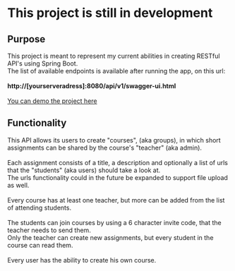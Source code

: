 <h1>This project is still in development</h1>

<h2>Purpose</h2>
This project is meant to represent my current abilities in creating RESTful API's using Spring Boot.
<br>
The list of available endpoints is available after running the app, on this url:
<br><br>
<b>http://[yourserveradress]:8080/api/v1/swagger-ui.html</b>
<br><br>
<a href="https://eukon-classroom.herokuapp.com/api/v1/swagger-ui">You can demo the project here</a>
<h2>Functionality</h2>
This API allows its users to create "courses", (aka groups), in which short assignments can be shared by the course's "teacher" (aka admin).
<br><br>
Each assignment consists of a title, a description and optionally a list of urls that the "students" (aka users) should take a look at.
<br>
The urls functionality could in the future be expanded to support file upload as well.
<br><br>
Every course has at least one teacher, but more can be added from the list of attending students.
<br><br>
The students can join courses by using a 6 character invite code, that the teacher needs to send them.
<br>
Only the teacher can create new assignments, but every student in the course can read them.
<br><br>
Every user has the ability to create his own course.
